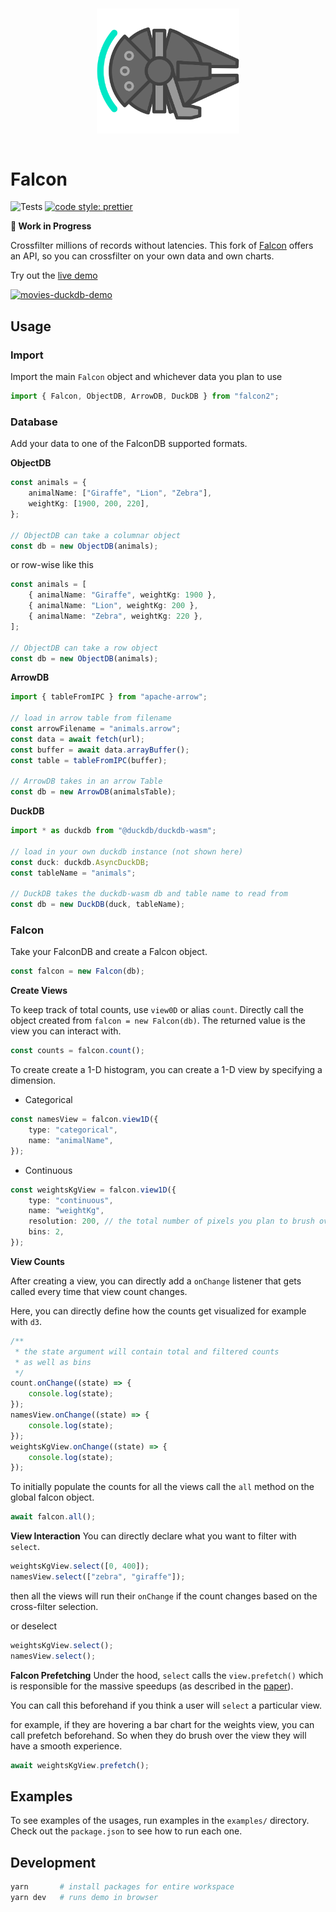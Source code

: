 <p align="center">
  <img src="logo/logo.png" width="200" style="transform: rotate(90deg);">
</p>

# Falcon

![Tests](https://github.com/cmudig/falcon/workflows/Node.js%20CI/badge.svg)
[![code style: prettier](https://img.shields.io/badge/code_style-prettier-ff69b4.svg?style=rounded)](https://github.com/prettier/prettier)

**🚧 Work in Progress**

Crossfilter millions of records without latencies. This fork of [Falcon](https://github.com/vega/falcon) offers an API, so you can crossfilter on your own data and own charts.

Try out the [live demo](http://dig.cmu.edu/falcon/)

[![movies-duckdb-demo](https://user-images.githubusercontent.com/65095341/216470386-913e7bd3-a8f2-4fbb-b63f-88bec05520be.gif)](http://dig.cmu.edu/falcon/)

## Usage

### Import

Import the main `Falcon` object and whichever data you plan to use

```typescript
import { Falcon, ObjectDB, ArrowDB, DuckDB } from "falcon2";
```

### Database

Add your data to one of the FalconDB supported formats.

**ObjectDB**

```typescript
const animals = {
	animalName: ["Giraffe", "Lion", "Zebra"],
	weightKg: [1900, 200, 220],
};

// ObjectDB can take a columnar object
const db = new ObjectDB(animals);
```

or row-wise like this

```typescript
const animals = [
	{ animalName: "Giraffe", weightKg: 1900 },
	{ animalName: "Lion", weightKg: 200 },
	{ animalName: "Zebra", weightKg: 220 },
];

// ObjectDB can take a row object
const db = new ObjectDB(animals);
```

**ArrowDB**

```typescript
import { tableFromIPC } from "apache-arrow";

// load in arrow table from filename
const arrowFilename = "animals.arrow";
const data = await fetch(url);
const buffer = await data.arrayBuffer();
const table = tableFromIPC(buffer);

// ArrowDB takes in an arrow Table
const db = new ArrowDB(animalsTable);
```

**DuckDB**

```typescript
import * as duckdb from "@duckdb/duckdb-wasm";

// load in your own duckdb instance (not shown here)
const duck: duckdb.AsyncDuckDB;
const tableName = "animals";

// DuckDB takes the duckdb-wasm db and table name to read from
const db = new DuckDB(duck, tableName);
```

### Falcon

Take your FalconDB and create a Falcon object.

```typescript
const falcon = new Falcon(db);
```

**Create Views**

To keep track of total counts, use `view0D` or alias `count`. Directly call the object created from `falcon = new Falcon(db)`. The returned value is the view you can interact with.

```typescript
const counts = falcon.count();
```

To create create a 1-D histogram, you can create a 1-D view by specifying a dimension.

-   Categorical

```typescript
const namesView = falcon.view1D({
	type: "categorical",
	name: "animalName",
});
```

-   Continuous

```typescript
const weightsKgView = falcon.view1D({
	type: "continuous",
	name: "weightKg",
	resolution: 200, // the total number of pixels you plan to brush over
	bins: 2,
});
```

**View Counts**

After creating a view, you can directly add a `onChange` listener that gets called every time that view count changes.

Here, you can directly define how the counts get visualized for example with `d3`.

```typescript
/**
 * the state argument will contain total and filtered counts
 * as well as bins
 */
count.onChange((state) => {
	console.log(state);
});
namesView.onChange((state) => {
	console.log(state);
});
weightsKgView.onChange((state) => {
	console.log(state);
});
```

To initially populate the counts for all the views call the `all` method on the global falcon object.

```typescript
await falcon.all();
```

**View Interaction**
You can directly declare what you want to filter with `select`.

```typescript
weightsKgView.select([0, 400]);
namesView.select(["zebra", "giraffe"]);
```

then all the views will run their `onChange` if the count changes based on the cross-filter selection.

or deselect

```typescript
weightsKgView.select();
namesView.select();
```

**Falcon Prefetching**
Under the hood, `select` calls the `view.prefetch()` which is responsible for the massive speedups (as described in the [paper](https://idl.cs.washington.edu/files/2019-Falcon-CHI.pdf)).

You can call this beforehand if you think a user will `select` a particular view.

for example, if they are hovering a bar chart for the weights view, you can call prefetch beforehand. So when they do brush over the view they will have a smooth experience.

```typescript
await weightsKgView.prefetch();
```

## Examples

To see examples of the usages, run examples in the `examples/` directory. Check out the `package.json` to see how to run each one.

## Development

```bash
yarn       # install packages for entire workspace
yarn dev   # runs demo in browser
```
